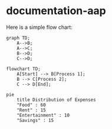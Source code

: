 # documentation-aap

Here is a simple flow chart:

```mermaid
graph TD;
    A-->B;
    A-->C;
    B-->D;
    C-->D;
```

```mermaid
flowchart TD;
    A[Start] --> B[Process 1];
    B --> C[Process 2];
    C --> D[End];
```

```mermaid
pie
    title Distribution of Expenses
    "Food" : 60
    "Rent" : 15
    "Entertainment" : 10
    "Savings" : 15
```
